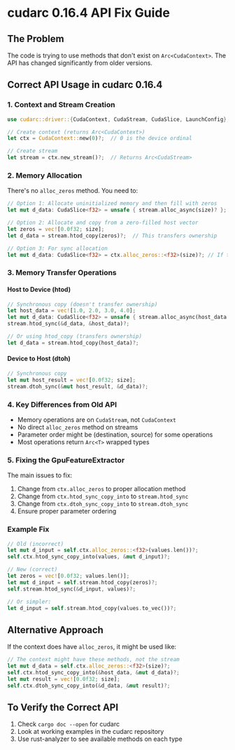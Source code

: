 # cudarc 0.16.4 API Fix Guide

## The Problem
The code is trying to use methods that don't exist on `Arc<CudaContext>`. The API has changed significantly from older versions.

## Correct API Usage in cudarc 0.16.4

### 1. Context and Stream Creation
```rust
use cudarc::driver::{CudaContext, CudaStream, CudaSlice, LaunchConfig};

// Create context (returns Arc<CudaContext>)
let ctx = CudaContext::new(0)?;  // 0 is the device ordinal

// Create stream
let stream = ctx.new_stream()?;  // Returns Arc<CudaStream>
```

### 2. Memory Allocation
There's no `alloc_zeros` method. You need to:
```rust
// Option 1: Allocate uninitialized memory and then fill with zeros
let mut d_data: CudaSlice<f32> = unsafe { stream.alloc_async(size)? };

// Option 2: Allocate and copy from a zero-filled host vector
let zeros = vec![0.0f32; size];
let d_data = stream.htod_copy(zeros)?;  // This transfers ownership

// Option 3: For sync allocation
let mut d_data: CudaSlice<f32> = ctx.alloc_zeros::<f32>(size)?; // If this method exists
```

### 3. Memory Transfer Operations

#### Host to Device (htod)
```rust
// Synchronous copy (doesn't transfer ownership)
let host_data = vec![1.0, 2.0, 3.0, 4.0];
let mut d_data: CudaSlice<f32> = unsafe { stream.alloc_async(host_data.len())? };
stream.htod_sync(&d_data, &host_data)?;

// Or using htod_copy (transfers ownership)
let d_data = stream.htod_copy(host_data)?;
```

#### Device to Host (dtoh)
```rust
// Synchronous copy
let mut host_result = vec![0.0f32; size];
stream.dtoh_sync(&mut host_result, &d_data)?;
```

### 4. Key Differences from Old API
- Memory operations are on `CudaStream`, not `CudaContext`
- No direct `alloc_zeros` method on streams
- Parameter order might be (destination, source) for some operations
- Most operations return `Arc<T>` wrapped types

### 5. Fixing the GpuFeatureExtractor

The main issues to fix:
1. Change from `ctx.alloc_zeros` to proper allocation method
2. Change from `ctx.htod_sync_copy_into` to `stream.htod_sync`
3. Change from `ctx.dtoh_sync_copy_into` to `stream.dtoh_sync`
4. Ensure proper parameter ordering

### Example Fix
```rust
// Old (incorrect)
let mut d_input = self.ctx.alloc_zeros::<f32>(values.len())?;
self.ctx.htod_sync_copy_into(values, &mut d_input)?;

// New (correct)
let zeros = vec![0.0f32; values.len()];
let mut d_input = self.stream.htod_copy(zeros)?;
self.stream.htod_sync(&d_input, values)?;

// Or simpler:
let d_input = self.stream.htod_copy(values.to_vec())?;
```

## Alternative Approach
If the context does have `alloc_zeros`, it might be used like:
```rust
// The context might have these methods, not the stream
let mut d_data = self.ctx.alloc_zeros::<f32>(size)?;
self.ctx.htod_sync_copy_into(&host_data, &mut d_data)?;
let mut result = vec![0.0f32; size];
self.ctx.dtoh_sync_copy_into(&d_data, &mut result)?;
```

## To Verify the Correct API
1. Check `cargo doc --open` for cudarc
2. Look at working examples in the cudarc repository
3. Use rust-analyzer to see available methods on each type